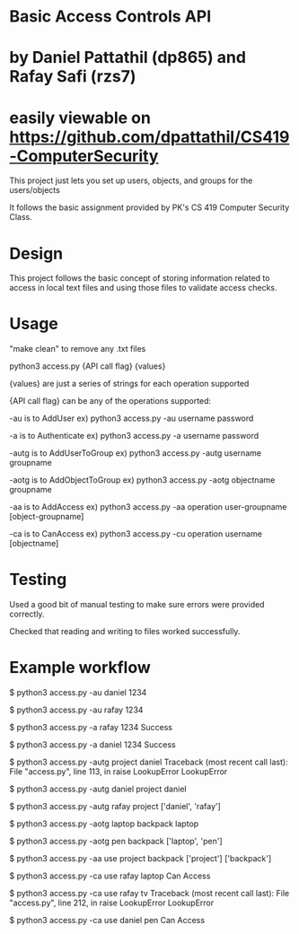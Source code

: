 # Basic Access Controls API
# by Daniel Pattathil (dp865) and Rafay Safi (rzs7)
# easily viewable on https://github.com/dpattathil/CS419-ComputerSecurity

This project just lets you set up users, objects, and groups for the users/objects

It follows the basic assignment provided by PK's CS 419 Computer Security Class.

# Design

This project follows the basic concept of storing information related to access in local text files and using those files to validate access checks.

# Usage

"make clean" to remove any .txt files



python3 access.py {API call flag} {values}

{values} are just a series of strings for each operation supported

{API call flag} can be any of the operations supported:


-au is to AddUser ex) python3 access.py -au username password

-a is to Authenticate ex) python3 access.py -a username password

-autg is to AddUserToGroup ex) python3 access.py -autg username groupname

-aotg is to AddObjectToGroup ex) python3 access.py -aotg objectname groupname

-aa is to AddAccess ex) python3 access.py -aa operation user-groupname [object-groupname]
  
-ca is to CanAccess ex) python3 access.py -cu operation  username [objectname]

# Testing 

Used a good bit of manual testing to make sure errors were provided correctly.

Checked that reading and writing to files worked successfully.

# Example workflow 

$ python3 access.py -au daniel 1234

$ python3 access.py -au rafay 1234

$ python3 access.py -a rafay 1234
Success

$ python3 access.py -a daniel 1234
Success

$ python3 access.py -autg project daniel
Traceback (most recent call last):
  File "access.py", line 113, in <module>
    raise LookupError
LookupError
  
$ python3 access.py -autg daniel project
daniel

$ python3 access.py -autg rafay project
['daniel', 'rafay']

$ python3 access.py -aotg laptop backpack
laptop

$ python3 access.py -aotg pen backpack
['laptop', 'pen']

$ python3 access.py -aa use project backpack
['project']
['backpack']

$ python3 access.py -ca use rafay laptop
Can Access

$ python3 access.py -ca use rafay tv
Traceback (most recent call last):
  File "access.py", line 212, in <module>
    raise LookupError
LookupError

$ python3 access.py -ca use daniel pen
Can Access
